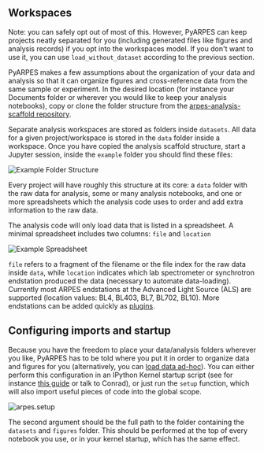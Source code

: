 ## Workspaces

Note: you can safely opt out of most of this. However, PyARPES can keep projects neatly separated for you (including 
generated files like figures and analysis records) if you opt into the workspaces model. If you don't want to use it,
you can use `load_without_dataset` according to the previous section. 

PyARPES makes a few assumptions about the organization of your data and analysis so that it can organize figures and 
cross-reference data from the same sample or experiment. In the desired location (for instance your Documents folder
or wherever you would like to keep your analysis notebooks), copy or clone the folder structure from the
[arpes-analysis-scaffold repository](https://gitlab.com/lanzara-group/arpes-analysis-scaffold).

Separate analysis workspaces are stored as folders inside `datasets`. All data for a given project/workspace is 
stored in the `data` folder inside a workspace. Once you have copied the analysis scaffold structure, start a Jupyter session, inside the `example` 
folder you should find these files:

![Example Folder Structure](static/jupyter-file-structure.png)

Every project will have roughly this structure at its core: a `data` folder with the raw data for analysis,
some or many analysis notebooks, and one or more spreadsheets which the analysis code uses to order and add 
extra information to the raw data.

The analysis code will only load data that is listed in a spreadsheet. A minimal spreadsheet includes two columns: 
`file` and `location` 

![Example Spreadsheet](static/spreadsheet.png)

`file` refers to a fragment of the filename or the file index for the raw data inside `data`, while `location` 
indicates which lab spectrometer or synchrotron endstation produced the data (necessary to automate data-loading).
Currently most ARPES endstations at the Advanced Light Source (ALS) are supported 
(location values: BL4, BL403, BL7, BL702, BL10). More endstations can be added quickly as [plugins](/writing-plugins).

## Configuring imports and startup

Because you have the freedom to place your data/analysis folders wherever you like, 
PyARPES has to be told where you put it in order to organize data and figures for you (alternatively, 
you can [load data ad-hoc](/ad-hoc)). You can either perform this configuration in an IPython Kernel startup script (see for 
instance [this guide](http://www.gilgalad.co.uk/post/jupyter-kernel/) or talk to Conrad), or just run 
the `setup` function, which will also import useful pieces of code into the global scope.

![arpes.setup](static/call-setup.png)

The second argument should be the full path to the folder containing the `datasets` and `figures` folder. 
This should be performed at the top of every notebook you use, or in your kernel startup, which has the same effect.
